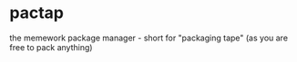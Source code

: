 # pactap
the memework package manager - short for "packaging tape" (as you are free to pack anything)
